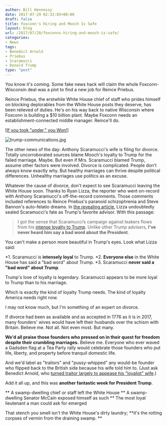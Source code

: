 ```yaml
---
author: Bill Hennessy
date: 2017-07-29 02:32:03+00:00
draft: false
title: Foxconn's Hiring and Mooch Is Safe
layout: blog
url: /2017/07/28/foxconns-hiring-and-mooch-is-safe/
categories:
- News
tags:
- Benedict Arnold
- Priebus
- Scaramucci
- Donald Trump
type: "post"
---
```


You know it's coming. Some fake news hack will claim the whole Foxconn-Wisconsin deal was a plot to find a new job for Reince Priebus.

Reince Priebus, the erstwhile White House chief of staff who prides himself on blocking deplorables from the White House posts they deserve, has been relieved of duties. He's on his way back to native Wisconsin where Foxconn is building a $10 billion plant. Maybe Foxconn needs an establishment-connected middle manager. Reince'll do.

[[If you took "under," you Won!](https://hennessysview.com/2017/07/27/priebus-over-under/)]

![trump-communications.jpg](https://hennessysview.com/wp-content/uploads/2017/07/trump-communications.jpg)


The other news of the day: Anthony Scaramucci's wife is filing for divorce. Totally uncorroborated sources blame Mooch's loyalty to Trump for the failed marriage. Maybe. But even if Mrs. Scaramucci blamed Trump, assume other factors were involved. Divorce is complicated. People don't always know exactly why. But healthy marriages can thrive despite political differences. Unhealthy marriages use politics as an excuse.

Whatever the cause of divorce, don't expect to see Scaramucci leaving the White House soon. Thanks to Ryan Lizza, the reporter who went on-record with Anthony Scaramucci's off-the-record comments. Those comments included references to Reince Priebus's paranoid schizophrenia and Steve Bannon's auto-felatio dreams. In [the revealing article](https://www.newyorker.com/news/ryan-lizza/anthony-scaramucci-called-me-to-unload-about-white-house-leakers-reince-priebus-and-steve-bannon), Lizza undoubtedly sealed Scaramucci's fate as Trump's favorite advisor. With this passage:



> I got the sense that Scaramucci’s campaign against leakers flows from his [intense loyalty to Trump](https://www.newyorker.com/news/amy-davidson-sorkin/when-anthony-scaramucci-fell-in-love-with-donald-trump). Unlike other Trump advisers, **I’ve never heard him say a bad word about the President**.



You can't make a person more beautiful in Trump's eyes. Look what Lizza said:




*1. Scaramucci is **intensely loyal** to Trump.
*2. **Everyone else** in the White House has said a "bad word" about Trump.
*3. Scaramucci **never said a "bad word" about Trump**.


Trump's love of loyalty is legendary. Scaramucci appears to be more loyal to Trump than to his marriage.

Which is exactly the kind of loyalty Trump needs. The kind of loyalty America needs right now.

I may not know much, but I'm something of an expert on divorce.

If divorce had been as available and as accepted in 1776 as it is in 2017, many founders' wives would have left their husbands over the schism with Britain. Believe me. Not all. Not even most. But many.

**We'd all praise those founders who pressed on in their quest for freedom despite their crumbling marriages.** Believe me. Everyone who ever waved a Gadsden flag at a Tea Party rally would celebrate those founders who put life, liberty, and property before tranquil domestic life.

And we'd label as "traitors" and "pussy-whipped" any would-be founder who flipped back to the British side because his wife told him to. (Just ask Benedict Arnold, who [turned traitor largely to appease his "loyalist" wife](https://en.wikipedia.org/wiki/Peggy_Shippen).)

Add it all up, and this was **another fantastic week for President Trump**.




** A swamp-dwelling chief or staff left the White House
** A swamp-dwelling Senator McCain exposed himself as such
** The most loyal lieutenant a man could ask for emerged


That stench you smell isn't the White House's dirty laundry; **it's the rotting corpses of vermin from the draining swamp. **
